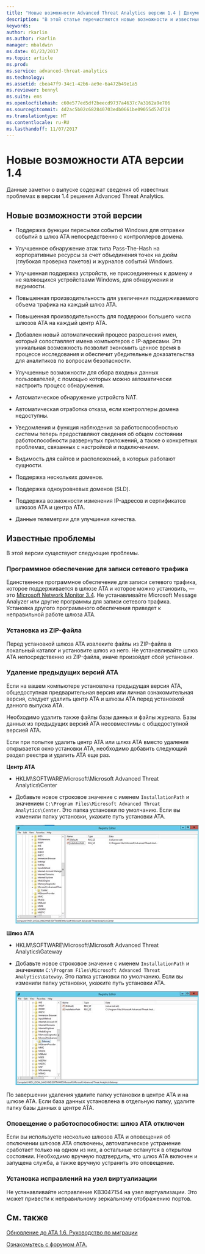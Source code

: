 ```yaml
---
title: "Новые возможности Advanced Threat Analytics версии 1.4 | Документация Майкрософт"
description: "В этой статье перечисляются новые возможности и известные проблемы ATA версии 1.4"
keywords: 
author: rkarlin
ms.author: rkarlin
manager: mbaldwin
ms.date: 01/23/2017
ms.topic: article
ms.prod: 
ms.service: advanced-threat-analytics
ms.technology: 
ms.assetid: cbea47f9-34c1-42b6-ae9e-6a472b49e1a5
ms.reviewer: bennyl
ms.suite: ems
ms.openlocfilehash: c60e577ed5df2beecd9737a4637c7a3162a9e706
ms.sourcegitcommit: 4d2ac5b02c682840703edb0661be09055d57d728
ms.translationtype: HT
ms.contentlocale: ru-RU
ms.lasthandoff: 11/07/2017
---
```

# <a name="what39s-new-in-ata-version-14"></a>Новые возможности ATA версии 1.4
Данные заметки о выпуске содержат сведения об известных проблемах в версии 1.4 решения Advanced Threat Analytics.

## <a name="whats-new-in-this-version"></a>Новые возможности этой версии

-   Поддержка функции пересылки событий Windows для отправки событий в шлюз ATA непосредственно с контроллеров домена.

-   Улучшенное обнаружение атак типа Pass-The-Hash на корпоративные ресурсы за счет объединения точек на дюйм (глубокая проверка пакетов) и журналов событий Windows.

-   Улучшенная поддержка устройств, не присоединенных к домену и не являющихся устройствами Windows, для обнаружения и видимости.

-   Повышенная производительность для увеличения поддерживаемого объема трафика на каждый шлюз ATA.

-   Повышенная производительность для поддержки большего числа шлюзов ATA на каждый центр АТА.

-   Добавлен новый автоматический процесс разрешения имен, который сопоставляет имена компьютеров с IP-адресами. Эта уникальная возможность позволит экономить ценное время в процессе исследования и обеспечит убедительные доказательства для аналитиков по вопросам безопасности.

-   Улучшенные возможности для сбора входных данных пользователей, с помощью которых можно автоматически настроить процесс обнаружения.

-   Автоматическое обнаружение устройств NAT.

-   Автоматическая отработка отказа, если контроллеры домена недоступны.

-   Уведомления и функция наблюдения за работоспособностью системы теперь предоставляют сведения об общем состоянии работоспособности развернутых приложений, а также о конкретных проблемах, связанных с настройкой и подключением.

-   Видимость для сайтов и расположений, в которых работают сущности.

-   Поддержка нескольких доменов.

-   Поддержка одноуровневых доменов (SLD).

-   Поддержка возможности изменения IP-адресов и сертификатов шлюзов ATA и центра ATA.

-   Данные телеметрии для улучшения качества.

## <a name="known-issues"></a>Известные проблемы
В этой версии существуют следующие проблемы.

### <a name="network-capture-software"></a>Программное обеспечение для записи сетевого трафика
Единственное программное обеспечение для записи сетевого трафика, которое поддерживается в шлюзе ATA и которое можно установить, — это [Microsoft Network Monitor 3.4](http://www.microsoft.com/download/details.aspx?id=4865). Не устанавливайте Microsoft Message Analyzer или другие программы для записи сетевого трафика. Установка другого программного обеспечения приведет к неправильной работе шлюза ATA.

### <a name="installation-from-zip-file"></a>Установка из ZIP-файла
Перед установкой шлюза ATA извлеките файлы из ZIP-файла в локальный каталог и установите шлюз из него. Не устанавливайте шлюз ATA непосредственно из ZIP-файла, иначе произойдет сбой установки.

### <a name="uninstalling-previous-versions-of-ata"></a>Удаление предыдущих версий АТА
Если на вашем компьютере установлена предыдущая версия АТА, общедоступная предварительная версия или личная ознакомительная версия, следует удалить центр АТА и шлюзы АТА перед установкой данного выпуска АТА.

Необходимо удалить также файлы базы данных и файлы журнала. Базы данных из предыдущих версий ATA несовместимы с общедоступной версией ATA.

Если при попытке удалить центр ATA или шлюз ATA вместо удаления открывается окно установки ATA, необходимо добавить следующий раздел реестра и удалить ATA еще раз.

**Центр ATA**

-   HKLM\SOFTWARE\Microsoft\Microsoft Advanced Threat Analytics\Center

-   Добавьте новое строковое значение с именем `InstallationPath` и значением `C:\Program Files\Microsoft Advanced Threat Analytics\Center`. Это папка установки по умолчанию. Если вы изменили папку установки, укажите путь установки ATA.

    ![Редактор реестра для пути установки центра ATA](media/ATA-uninstall-center-bug.jpg)

**Шлюз ATA**

-   HKLM\SOFTWARE\Microsoft\Microsoft Advanced Threat Analytics\Gateway

-   Добавьте новое строковое значение с именем `InstallationPath` и значением `C:\Program Files\Microsoft Advanced Threat Analytics\Gateway`. Это папка установки по умолчанию.  Если вы изменили папку установки, укажите путь установки ATA.

    ![Редактор реестра для пути установки шлюза ATA](media/ATA-GW-uninstall-bug.jpg)

По завершении удаления удалите папку установки в центре ATA и на шлюзе ATA.  Если база данных установлена в отдельную папку, удалите папку базы данных в центре ATA.

### <a name="health-alert---disconnected-ata-gateway"></a>Оповещение о работоспособности: шлюз ATA отключен
Если вы используете несколько шлюзов ATA и оповещения об отключении шлюзов ATA отключены, автоматическое устранение сработает только на одном из них, а остальные останутся в открытом состоянии. Необходимо вручную подтвердить, что шлюз ATA включен и запущена служба, а также вручную устранить это оповещение.

### <a name="kb-on-virtualization-host"></a>Установка исправлений на узел виртуализации
Не устанавливайте исправление KB3047154 на узел виртуализации. Это может привести к неправильному зеркальному отображению портов.

## <a name="see-also"></a>См. также

[Обновление до ATA 1.6. Руководство по миграции](ata-update-1.6-migration-guide.md)

[Ознакомьтесь с форумом ATA.](https://social.technet.microsoft.com/Forums/security/home?forum=mata)